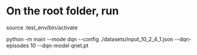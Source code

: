 # On the root folder, run

source .test_env/bin/activate

python -m main --mode dqn --config ./datasets/input_10_2_4_1.json --dqn-episodes 10 --dqn-model qnet.pt
